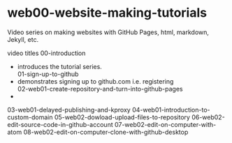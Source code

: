 # web00-website-making-tutorials
Video series on making websites with GitHub Pages, html, markdown, Jekyll, etc.

video titles
00-introduction
- introduces the tutorial series.  
01-sign-up-to-github
- demonstrates signing up to github.com i.e. registering   
02-web01-create-repository-and-turn-into-github-pages
- 
03-web01-delayed-publishing-and-kproxy
04-web01-introduction-to-custom-domain
05-web02-dowload-upload-files-to-repository
06-web02-edit-source-code-in-github-account
07-web02-edit-on-computer-with-atom
08-web02-edit-on-computer-clone-with-github-desktop
